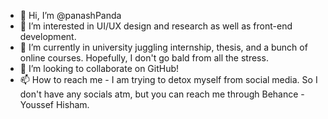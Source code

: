- 👋 Hi, I’m @panashPanda
- 👀 I’m interested in UI/UX design and research as well as front-end development.
- 🌱 I’m currently in university juggling internship, thesis, and a bunch of online courses. Hopefully, I don't go bald from all the stress.
- 💞️ I’m looking to collaborate on GitHub!
- 📫 How to reach me - I am trying to detox myself from social media. So I don't have any socials atm, but you can reach me through Behance - Youssef Hisham.

<!---
panashPanda/panashPanda is a ✨ special ✨ repository because its `README.md` (this file) appears on your GitHub profile.
You can click the Preview link to take a look at your changes.
--->

